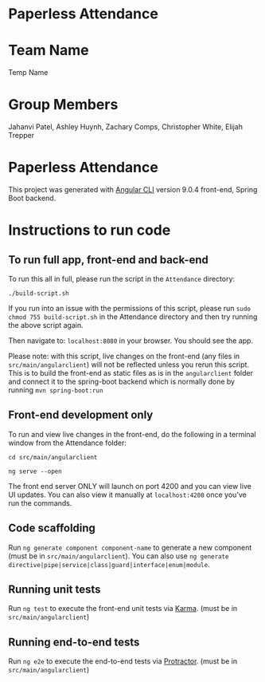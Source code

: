 # Paperless Attendance

# Team Name
Temp Name

# Group Members
Jahanvi Patel, Ashley Huynh, Zachary Comps, Christopher White, Elijah Trepper

# Paperless Attendance

This project was generated with [Angular CLI](https://github.com/angular/angular-cli) version 9.0.4 front-end, Spring Boot backend.

# Instructions to run code
## To run full app, front-end and back-end

To run this all in full, please run the script in the `Attendance` directory: 

`./build-script.sh`

If you run into an issue with the permissions of this script, please run `sudo chmod 755 build-script.sh` in the Attendance directory and then try running the above script again.

Then navigate to: `localhost:8080` in your browser. You should see the app.

Please note: with this script, live changes on the front-end (any files in `src/main/angularclient`) will not be reflected unless you rerun this script. This is to build the front-end as static files as is in the `angularclient` folder and connect it to the spring-boot backend which is normally done by running `mvn spring-boot:run`

## Front-end development only

To run and view live changes in the front-end, do the following in a terminal window from the Attendance folder:

`cd src/main/angularclient`

`ng serve --open`

The front end server ONLY will launch on port 4200 and you can view live UI updates. You can also view it manually at `localhost:4200` once you've run the commands.

## Code scaffolding

Run `ng generate component component-name` to generate a new component (must be in `src/main/angularclient`). You can also use `ng generate directive|pipe|service|class|guard|interface|enum|module`.

## Running unit tests

Run `ng test` to execute the front-end unit tests via [Karma](https://karma-runner.github.io). (must be in `src/main/angularclient`)

## Running end-to-end tests

Run `ng e2e` to execute the end-to-end tests via [Protractor](http://www.protractortest.org/). (must be in `src/main/angularclient`)
